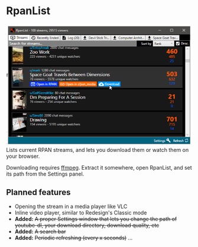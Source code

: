 # RpanList
![A screenshot](https://raw.githubusercontent.com/cilekli-link/RpanList/master/screenshot.png)
Lists current RPAN streams, and lets you download them or watch them on your browser.

Downloading requires [ffmpeg](https://ffmpeg.org/download.html). Extract it somewhere, open RpanList, and set its path from the Settings panel.

## Planned features
- Opening the stream in a media player like VLC
- Inline video player, similar to Redesign's Classic mode
- **Added:** ~~A proper Settings window that lets you change the path of youtube-dl, your download directory, download quality, etc~~
- **Added:** ~~A search bar~~
- **Added:** ~~Periodic refreshing (every x seconds)~~
...
